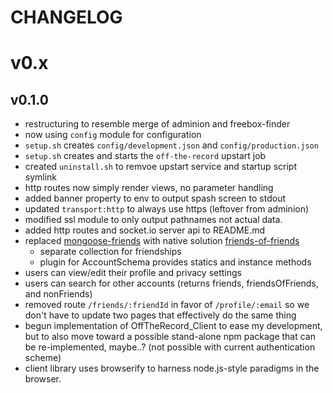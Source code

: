 CHANGELOG
=========

# v0.x

## v0.1.0
* restructuring to resemble merge of adminion and freebox-finder
* now using `config` module for configuration
* `setup.sh` creates `config/development.json` and `config/production.json`
* `setup.sh` creates and starts the `off-the-record` upstart job
* created `uninstall.sh` to remvoe upstart service and startup script symlink
* http routes now simply render views, no parameter handling
* added banner property to env to output spash screen to stdout
* updated `transport:http` to always use https (leftover from adminion)
* modified ssl module to only output pathnames not actual data.
* added http routes and socket.io server api to README.md
* replaced [mongoose-friends](https://github.com/numbers1311407/mongoose-friends) with native solution [friends-of-friends](https://github.com/adminion/friends-of-friends)
  - separate collection for friendships
  - plugin for AccountSchema provides statics and instance methods
* users can view/edit their profile and privacy settings
* users can search for other accounts (returns friends, friendsOfFriends, and nonFriends)
* removed route `/friends/:friendId` in favor of `/profile/:email` so we don't have to update two pages that effectively do the same thing
* begun implementation of OffTheRecord_Client to ease my development, but to also move toward a possible stand-alone npm package that can be re-implemented, maybe..? (not possible with current authentication scheme)
* client library uses browserify to harness node.js-style paradigms in the browser.
